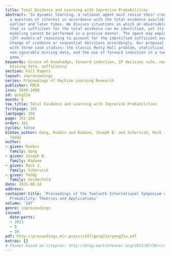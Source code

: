 ```yaml
---
title: Total Evidence and Learning with Imprecise Probabilities
abstract: 'In dynamic learning, a rational agent must revise their credence about
  a question of interest in accordance with the total evidence available between the
  earlier and later times. We discuss situations in which an observable event $F$
  that is sufficient for the total evidence can be identified, yet its probabilistic
  modeling cannot be performed in a precise manner. The agent may employ imprecise
  (IP) models of reasoning to account for the identified sufficient event, and perform
  change of credence or sequential decisions accordingly. Our proposal is illustrated
  with three case studies: the classic Monty Hall problem, statistical inference with
  non-ignorable missing data, and the use of forward induction in a two-person sequential
  game.'
keywords: Corpus of knowledge, forward induction, IP decision rule, non-ignorable
  missing data, sufficiency
section: Full Papers
layout: inproceedings
series: Proceedings of Machine Learning Research
publisher: PMLR
issn: 2640-3498
id: gong21a
month: 0
tex_title: Total Evidence and Learning with Imprecise Probabilities
firstpage: 161
lastpage: 168
page: 161-168
order: 161
cycles: false
bibtex_author: Gong, Ruobin and Kadane, Joseph B. and Schervish, Mark J. and Seidenfeld,
  Teddy
author:
- given: Ruobin
  family: Gong
- given: Joseph B.
  family: Kadane
- given: Mark J.
  family: Schervish
- given: Teddy
  family: Seidenfeld
date: 2021-08-18
address:
container-title: 'Proceedings of the Twelveth International Symposium on Imprecise
  Probability: Theories and Applications'
volume: '147'
genre: inproceedings
issued:
  date-parts:
  - 2021
  - 8
  - 18
pdf: http://proceedings.mlr.press/v147/gong21a/gong21a.pdf
extras: []
# Format based on citeproc: http://blog.martinfenner.org/2013/07/30/citeproc-yaml-for-bibliographies/
---
```

